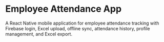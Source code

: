 # Employee Attendance App

A React Native mobile application for employee attendance tracking with Firebase login, Excel upload, offline sync, attendance history, profile management, and Excel export.